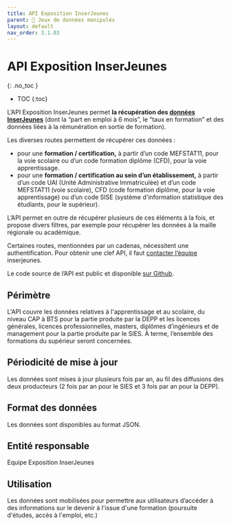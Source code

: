 ```yaml
---
title: API Exposition InserJeunes
parent: 🧩 Jeux de données manipulés
layout: default
nav_order: 3.1.03
---
```


# API Exposition InserJeunes
{: .no_toc }

- TOC
{:toc}

L’API Exposition InserJeunes permet **la récupération des [données InserJeunes](https://documentation.exposition.inserjeunes.beta.gouv.fr/)** (dont la “part en emploi à 6 mois”, le “taux en formation” et des données liées à la rémunération en sortie de formation).

Les diverses routes permettent de récupérer ces données :

- pour une **formation / certification,** à partir d’un code MEFSTAT11, pour la voie scolaire ou d’un code formation diplôme (CFD), pour la voie apprentissage.
- pour une **formation / certification au sein d’un établissement,** à partir d’un code UAI (Unité Administrative Immatriculée) et d’un code MEFSTAT11 (voie scolaire), CFD (code formation diplôme, pour la voie apprentissage) ou d’un code SISE (système d'information statistique des étudiants, pour le supérieur).

L’API permet en outre de récupérer plusieurs de ces éléments à la fois, et propose divers filtres, par exemple pour récupérer les données à la maille régionale ou académique.

Certaines routes, mentionnées par un cadenas, nécessitent une authentification. Pour obtenir une clef API, il faut [contacter l’équipe](mailto:contact@inserjeunes.beta.gouv.fr) inserjeunes.

Le code source de l’API est public et disponible [sur Github](https://github.com/mission-apprentissage/trajectoires-pro/).

## Périmètre

L'API couvre les données relatives à l'apprentissage et au scolaire, du niveau CAP à BTS pour la partie produite par la DEPP et les licences générales, licences professionnelles, masters, diplômes d’ingénieurs et de management pour la partie produite par le SIES. À terme, l’ensemble des formations du supérieur seront concernées.

## Périodicité de mise à jour

Les données sont mises à jour plusieurs fois par an, au fil des diffusions des deux producteurs (2 fois par an pour le SIES et 3 fois par an pour la DEPP).

## Format des données

Les données sont disponibles au format JSON.

## Entité responsable

Equipe Exposition InserJeunes

## Utilisation

Les données sont mobilisées pour permettre aux utilisateurs d’accéder à des informations sur le devenir à l'issue d'une formation (poursuite d'études, accès à l'emploi, etc.)